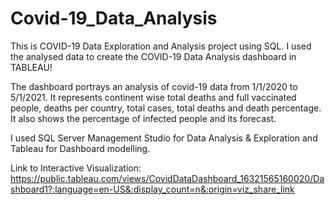 # Covid-19_Data_Analysis
This is COVID-19 Data Exploration and Analysis project using SQL.
I used the analysed data to create the COVID-19 Data Analysis dashboard in TABLEAU!

The dashboard portrays an analysis of covid-19 data from 1/1/2020 to 5/1/2021. It represents continent wise total deaths and full vaccinated people, deaths per country, total cases, total deaths and death percentage. It also shows the percentage of infected people and its forecast.

I used SQL Server Management Studio for Data Analysis & Exploration and Tableau for Dashboard modelling.

Link to Interactive Visualization: https://public.tableau.com/views/CovidDataDashboard_16321565160020/Dashboard1?:language=en-US&:display_count=n&:origin=viz_share_link

